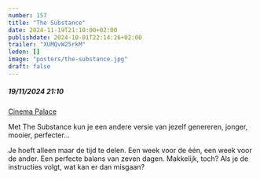 ```yaml
---
number: 157
title: "The Substance"
date: 2024-11-19T21:10:00+02:00
publishdate: 2024-10-01T22:14:26+02:00
trailer: "XUMQvW25rkM"
leden: []
image: "posters/the-substance.jpg"
draft: false
---
```


##### 19/11/2024 21:10

[Cinema Palace](https://cinema-palace.be/nl/film/substance)

Met The Substance kun je een andere versie van jezelf genereren, jonger,
mooier, perfecter... 
<!--more-->
Je hoeft alleen maar de tijd te delen. Een week voor de één, een week
voor de ander. Een perfecte balans van zeven dagen. Makkelijk, toch?
Als je de instructies volgt, wat kan er dan misgaan?

